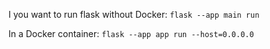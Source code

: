 I you want to run flask without Docker:
```flask --app main run```

In a Docker container:
```flask --app app run --host=0.0.0.0```